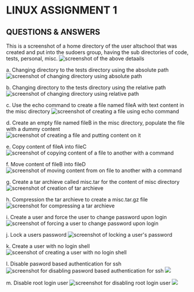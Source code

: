 
# LINUX ASSIGNMENT 1

## QUESTIONS & ANSWERS



This is a screenshot of a home directory of the user altschool that was created and put into the sudoers group, having the sub directories of code, tests, personal, misc.
![screenshot of the above detaails](/Assignment_1/images/Capture.PNG)

a. Changing directory to the tests directory using the absolute path
![screenshot of changing directory using absolute path](/Assignment_1/images/Capture1.PNG)

b. Changing directory to the tests directory using the relative path
![screenshot of changing directory using relative path](/Assignment_1/images/Capture2.PNG)

c. Use the echo command to create a file named fileA with text content in the misc directory
![screenshot of creating a file using echo command](/Assignment_1/images/Capture3.PNG)

d. Create an empty file named fileB in the misc directory, populate the file with a dummy content
![screenshot of creating a file and putting content on it](/Assignment_1/images/Capture4.PNG)

e. Copy content of fileA into fileC
![screenshot of copying content of a file to another with a command](/Assignment_1/images/Capture5.PNG)

f. Move content of fileB into fileD
![screenshot of moving content from on file to another with a command](/Assignment_1/images/Capture6.PNG) 

g. Create a tar archieve called misc.tar for the content of misc directory
![screenshot of creation of tar archieve](/Assignment_1/images/Capture7.PNG)

h. Compression the tar archieve to create a misc.tar.gz file
![screenshot for compressing a tar archieve](/Assignment_1/images/Capture8.PNG)

i. Create a user and force the user to change password upon login
![screenshot of forcing a user to change password upon login](/Assignment_1/images/Capture9.PNG)

j. Lock a users password
![screenshot of locking a user's password](/Assignment_1/images/Capture10.PNG)

k. Create a user with no login shell
![sceenshot of creating a user with no login shell](/Assignment_1/images/Capture11.PNG)

l. Disable pasword based authentication for ssh
![screenshot for disabling pasword based authentication for ssh](/Assignment_1/images/Capture12_a.PNG)
![](/Assignment_1/images/Capture12.PNG)

m. Disable root login user
![screenshot for disabling root login user](/Assignment_1/images/Capture12_a.PNG)
![](/Assignment_1/images/Capture13.PNG)